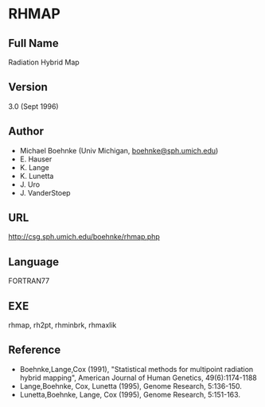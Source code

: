 # RHMAP

## Full Name
Radiation Hybrid Map

## Version
3.0 (Sept 1996)

## Author
* Michael Boehnke (Univ Michigan, boehnke@sph.umich.edu)
* E. Hauser
* K. Lange
* K. Lunetta
* J. Uro
* J. VanderStoep

## URL
http://csg.sph.umich.edu/boehnke/rhmap.php

## Language
FORTRAN77

## EXE
rhmap, rh2pt, rhminbrk, rhmaxlik

## Reference
* Boehnke,Lange,Cox (1991), "Statistical methods for multipoint radiation hybrid mapping", American Journal of Human Genetics, 49(6):1174-1188
* Lange,Boehnke, Cox, Lunetta (1995), Genome Research, 5:136-150.
* Lunetta,Boehnke, Lange, Cox (1995), Genome Research, 5:151-163.